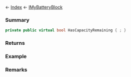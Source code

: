 ← [Index](Api-Index) ← [IMyBatteryBlock](Sandbox.ModAPI.Ingame.IMyBatteryBlock)

### Summary

```csharp
private public virtual bool HasCapacityRemaining { ; }
```

### Returns

### Example

### Remarks

